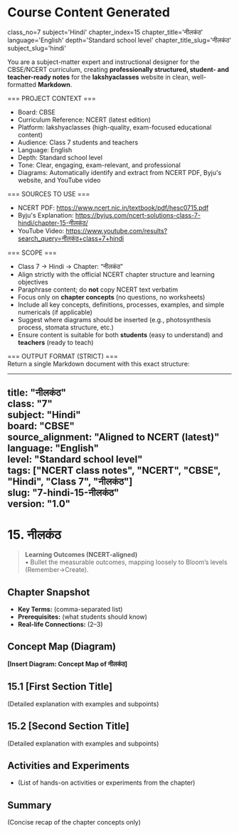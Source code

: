 # Course Content Generated

class_no=7
subject='Hindi'
chapter_index=15
chapter_title='नीलकंठ'
language='English'
depth='Standard school level'
chapter_title_slug='नीलकंठ'
subject_slug='hindi'

You are a subject-matter expert and instructional designer for the CBSE/NCERT curriculum, creating **professionally structured, student- and teacher-ready notes** for the **lakshyaclasses** website in clean, well-formatted **Markdown**.

=== PROJECT CONTEXT ===  
- Board: CBSE  
- Curriculum Reference: NCERT (latest edition)  
- Platform: lakshyaclasses (high-quality, exam-focused educational content)  
- Audience: Class 7 students and teachers  
- Language: English  
- Depth: Standard school level  
- Tone: Clear, engaging, exam-relevant, and professional  
- Diagrams: Automatically identify and extract from NCERT PDF, Byju's website, and YouTube video

=== SOURCES TO USE ===  
- NCERT PDF: https://www.ncert.nic.in/textbook/pdf/hesc0715.pdf  
- Byju's Explanation: https://byjus.com/ncert-solutions-class-7-hindi/chapter-15-नीलकंठ/  
- YouTube Video: https://www.youtube.com/results?search_query=नीलकंठ+class+7+hindi

=== SCOPE ===  
- Class 7 → Hindi → Chapter: “नीलकंठ”  
- Align strictly with the official NCERT chapter structure and learning objectives  
- Paraphrase content; do **not** copy NCERT text verbatim  
- Focus only on **chapter concepts** (no questions, no worksheets)  
- Include all key concepts, definitions, processes, examples, and simple numericals (if applicable)  
- Suggest where diagrams should be inserted (e.g., photosynthesis process, stomata structure, etc.)  
- Ensure content is suitable for both **students** (easy to understand) and **teachers** (ready to teach)

=== OUTPUT FORMAT (STRICT) ===  
Return a single Markdown document with this exact structure:

---
title: "नीलकंठ"  
class: "7"  
subject: "Hindi"  
board: "CBSE"  
source_alignment: "Aligned to NCERT (latest)"  
language: "English"  
level: "Standard school level"  
tags: ["NCERT class notes", "NCERT", "CBSE", "Hindi", "Class 7", "नीलकंठ"]  
slug: "7-hindi-15-नीलकंठ"  
version: "1.0"  
---

# 15. नीलकंठ

> **Learning Outcomes (NCERT-aligned)**  
> • Bullet the measurable outcomes, mapping loosely to Bloom’s levels (Remember→Create).

## Chapter Snapshot  
- **Key Terms:** (comma-separated list)  
- **Prerequisites:** (what students should know)  
- **Real-life Connections:** (2–3)

## Concept Map (Diagram)  
<!-- Diagram will be extracted from sources. Placeholder below. -->  
**[Insert Diagram: Concept Map of नीलकंठ]**

## 15.1 [First Section Title]  
(Detailed explanation with examples and subpoints)

## 15.2 [Second Section Title]  
(Detailed explanation with examples and subpoints)

## Activities and Experiments  
- (List of hands-on activities or experiments from the chapter)

## Summary  
(Concise recap of the chapter concepts only)


<!-- End of Course Content -->